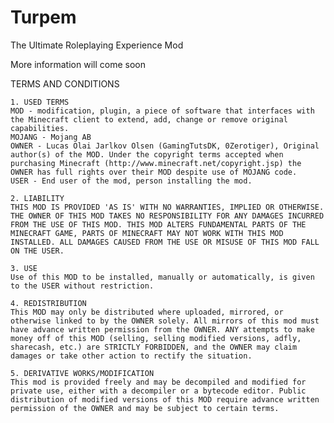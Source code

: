 Turpem
======

The Ultimate Roleplaying Experience Mod

More information will come soon

TERMS AND CONDITIONS

    1. USED TERMS
    MOD - modification, plugin, a piece of software that interfaces with the Minecraft client to extend, add, change or remove original capabilities.
    MOJANG - Mojang AB
    OWNER - Lucas Olai Jarlkov Olsen (GamingTutsDK, 0Zerotiger), Original author(s) of the MOD. Under the copyright terms accepted when purchasing Minecraft (http://www.minecraft.net/copyright.jsp) the OWNER has full rights over their MOD despite use of MOJANG code.
    USER - End user of the mod, person installing the mod.
 
    2. LIABILITY
    THIS MOD IS PROVIDED 'AS IS' WITH NO WARRANTIES, IMPLIED OR OTHERWISE. THE OWNER OF THIS MOD TAKES NO RESPONSIBILITY FOR ANY DAMAGES INCURRED FROM THE USE OF THIS MOD. THIS MOD ALTERS FUNDAMENTAL PARTS OF THE MINECRAFT GAME, PARTS OF MINECRAFT MAY NOT WORK WITH THIS MOD INSTALLED. ALL DAMAGES CAUSED FROM THE USE OR MISUSE OF THIS MOD FALL ON THE USER.
 
    3. USE
    Use of this MOD to be installed, manually or automatically, is given to the USER without restriction.
 
    4. REDISTRIBUTION
    This MOD may only be distributed where uploaded, mirrored, or otherwise linked to by the OWNER solely. All mirrors of this mod must have advance written permission from the OWNER. ANY attempts to make money off of this MOD (selling, selling modified versions, adfly, sharecash, etc.) are STRICTLY FORBIDDEN, and the OWNER may claim damages or take other action to rectify the situation.
 
    5. DERIVATIVE WORKS/MODIFICATION
    This mod is provided freely and may be decompiled and modified for private use, either with a decompiler or a bytecode editor. Public distribution of modified versions of this MOD require advance written permission of the OWNER and may be subject to certain terms.
